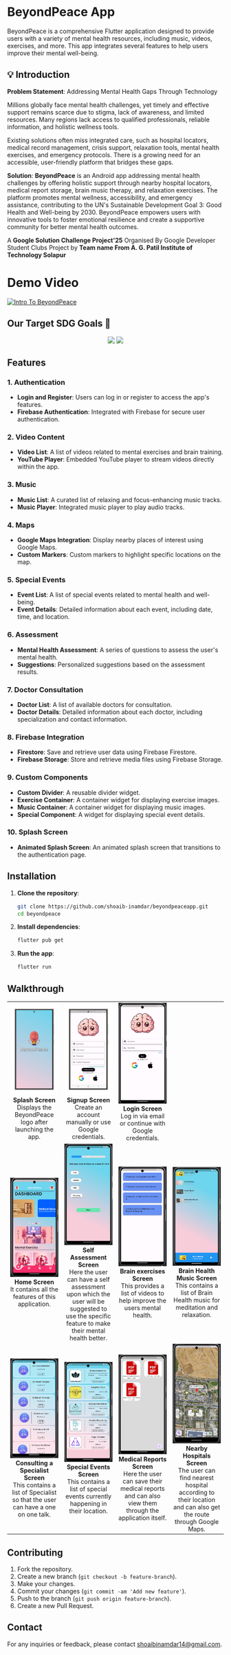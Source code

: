 # BeyondPeace App

BeyondPeace is a comprehensive Flutter application designed to provide users with a variety of mental health resources, including music, videos, exercises, and more. This app integrates several features to help users improve their mental well-being.

## 💡 Introduction

**Problem Statement**: Addressing Mental Health Gaps Through Technology

Millions globally face mental health challenges, yet timely and effective support remains scarce due to stigma, lack of awareness, and limited resources. Many regions lack access to qualified professionals, reliable information, and holistic wellness tools.  

Existing solutions often miss integrated care, such as hospital locators, medical record management, crisis support, relaxation tools, mental health exercises, and emergency protocols. There is a growing need for an accessible, user-friendly platform that bridges these gaps.

**Solution**: **BeyondPeace** is an Android app addressing mental health challenges by offering holistic support through nearby hospital locators, medical report storage, brain music therapy, and relaxation exercises. The platform promotes mental wellness, accessibility, and emergency assistance, contributing to the UN's Sustainable Development Goal 3: Good Health and Well-being by 2030. BeyondPeace empowers users with innovative tools to foster emotional resilience and create a supportive community for better mental health outcomes.

A **Google Solution Challenge Project'25** Organised By Google Developer Student Clubs Project by **Team name From A. G. Patil Institute of Technology Solapur**

# Demo Video

[![Intro To BeyondPeace](https://i.postimg.cc/VNYQYmCV/Beyond-Peace-Thumbnail.webp)
](https://www.youtube.com/watch?v=V9X7qDZFSac)

## Our Target SDG Goals 🎯

<p align="center">
  <img src="https://sdgs.un.org/sites/default/files/goals/E_SDG_Icons-03.jpg" width="200"/>
  <!-- <img src="https://encrypted-tbn0.gstatic.com/images?q=tbn:ANd9GcRwqKfuiTX9zNEyuBpzS2jhkqa21_LdPqRMnDVMDf_-oA&s" width="200"/> -->
  <img src="https://encrypted-tbn0.gstatic.com/images?q=tbn:ANd9GcTwPfyIMD4sthlJSr1OPgV9DhC84VqzIzguaEVLABHn3Q&s" width="200"/>
</p>

## Features

### 1. Authentication
- **Login and Register**: Users can log in or register to access the app's features.
- **Firebase Authentication**: Integrated with Firebase for secure user authentication.

### 2. Video Content
- **Video List**: A list of videos related to mental exercises and brain training.
- **YouTube Player**: Embedded YouTube player to stream videos directly within the app.

### 3. Music
- **Music List**: A curated list of relaxing and focus-enhancing music tracks.
- **Music Player**: Integrated music player to play audio tracks.

### 4. Maps
- **Google Maps Integration**: Display nearby places of interest using Google Maps.
- **Custom Markers**: Custom markers to highlight specific locations on the map.

### 5. Special Events
- **Event List**: A list of special events related to mental health and well-being.
- **Event Details**: Detailed information about each event, including date, time, and location.

### 6. Assessment
- **Mental Health Assessment**: A series of questions to assess the user's mental health.
- **Suggestions**: Personalized suggestions based on the assessment results.

### 7. Doctor Consultation
- **Doctor List**: A list of available doctors for consultation.
- **Doctor Details**: Detailed information about each doctor, including specialization and contact information.

### 8. Firebase Integration
- **Firestore**: Save and retrieve user data using Firebase Firestore.
- **Firebase Storage**: Store and retrieve media files using Firebase Storage.

### 9. Custom Components
- **Custom Divider**: A reusable divider widget.
- **Exercise Container**: A container widget for displaying exercise images.
- **Music Container**: A container widget for displaying music images.
- **Special Component**: A widget for displaying special event details.

### 10. Splash Screen
- **Animated Splash Screen**: An animated splash screen that transitions to the authentication page.

## Installation

1. **Clone the repository**:
    ```sh
    git clone https://github.com/shoaib-inamdar/beyondpeaceapp.git
    cd beyondpeace
    ```

2. **Install dependencies**:
    ```sh
    flutter pub get
    ```

3. **Run the app**:
    ```sh
    flutter run
    ```

## Walkthrough

<table style="width: 100%;">
  <tr>
    <td align="center" width="25%">
      <img src="https://github.com/shoaib-inamdar/beyondPeace-website/blob/main/images/splashscreen.png?raw=true" width="120"/><br>
      <b>Splash Screen</b><br>
      Displays the BeyondPeace logo after launching the app.
    </td>
    <!-- <td align="center" width="25%">
      <img src="https://spoonshare.vercel.app/images/22.png" width="120"/><br>
      <b>Onboarding Screen</b><br>
      Allows users to create account or log.
    </td> -->
    <td align="center" width="25%">
      <img src="https://github.com/shoaib-inamdar/beyondPeace-website/blob/main/images/signup.png?raw=true" width="120"/><br>
      <b>Signup Screen</b><br>
       Create an account manually or use Google credentials.
    </td>
    <td align="center" width="25%">
      <img src="https://github.com/shoaib-inamdar/beyondPeace-website/blob/main/images/login.png?raw=true" width="120"/><br>
      <b>Login Screen</b><br>
       Log in via email or continue with Google credentials.
    </td>
  </tr>
  <tr>
    <td align="center" width="25%">
      <img src="https://github.com/shoaib-inamdar/beyondPeace-website/blob/main/images/homepage.png?raw=true" width="120"/><br>
      <b>Home Screen</b><br>
      It contains all the features of this application.
    </td>
    <td align="center" width="25%">
      <img src="https://github.com/shoaib-inamdar/beyondPeace-website/blob/main/images/assesment.png?raw=true" width="120"/><br>
      <b>Self Assessment Screen</b><br>
      Here the user can have a self assessment upon which the user will be suggested to use the specific feature to make their mental health better.
    </td>
    <td align="center" width="25%">
      <img src="https://github.com/shoaib-inamdar/beyondPeace-website/blob/main/images/exercise.png?raw=true" width="120"/><br>
      <b>Brain exercises Screen</b><br>
      This provides a list of videos to help improve the users mental health.
    </td>
    <td align="center" width="25%">
      <img src="https://github.com/shoaib-inamdar/beyondPeace-website/blob/main/images/music.png?raw=true" width="120"/><br>
      <b>Brain Health Music Screen</b><br>
      This contains a list of Brain Health music for meditation and relaxation.
    </td>
  </tr>
  <tr>
    <td align="center" width="25%">
      <img src="https://github.com/shoaib-inamdar/beyondPeace-website/blob/main/images/consult.png?raw=true" width="120"/><br>
      <b>Consulting a Specialist Screen</b><br>
      This contains a list of Specialist so that the user can have a one on one talk.
    </td>
    <td align="center" width="25%">
      <img src="https://github.com/shoaib-inamdar/beyondPeace-website/blob/main/images/events.png?raw=true" width="120"/><br>
      <b>Special Events Screen</b><br>
      This contains a list of special events currently happening in their location.
    </td>
    <td align="center" width="25%">
      <img src="https://github.com/shoaib-inamdar/beyondPeace-website/blob/main/images/reports.png?raw=true" width="120"/><br>
      <b>Medical Reports Screen</b><br>
       Here the user can save their medical reports and can also view them through the application itself.
    </td>
    <td align="center" width="25%">
      <img src="https://github.com/shoaib-inamdar/beyondPeace-website/blob/main/images/Screenshot%202024-04-16%20141704.png?raw=true" width="120"/><br>
      <b>Nearby Hospitals Screen</b><br>
      The user can find nearest hospital according to their location and can also get the route through Google Maps.
    </td>
  </tr>
  
</table>


## Contributing

1. Fork the repository.
2. Create a new branch (`git checkout -b feature-branch`).
3. Make your changes.
4. Commit your changes (`git commit -am 'Add new feature'`).
5. Push to the branch (`git push origin feature-branch`).
6. Create a new Pull Request.

## Contact

For any inquiries or feedback, please contact [shoaibinamdar14@gmail.com](mailto:shoaibinamdar14@gmail.com).
